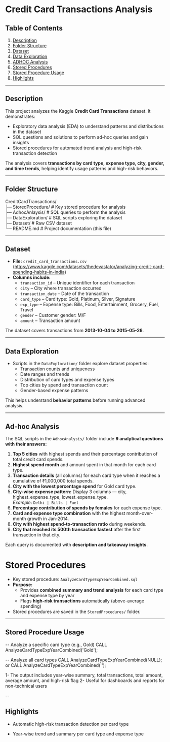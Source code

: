 # Credit Card Transactions Analysis

## Table of Contents
1. [Description](#description)
2. [Folder Structure](#folder-structure)
3. [Dataset](#dataset)
4. [Data Exploration](#data-exploration)
5. [ADHOC Analysis](#adhoc-analysis)
6. [Stored Procedures](#stored-procedures)
7. [Stored Procedure Usage](#stored-procedure-usage)
8. [Highlights](#highlights)

---

## Description
This project analyzes the Kaggle **Credit Card Transactions** dataset. It demonstrates:

- Exploratory data analysis (EDA) to understand patterns and distributions in the dataset
- SQL questions and solutions to perform ad-hoc queries and gain insights
- Stored procedures for automated trend analysis and high-risk transaction detection 

The analysis covers **transactions by card type, expense type, city, gender, and time trends**, helping identify usage patterns and high-risk behaviors.

---

## Folder Structure
CreditCardTransactions/  
├─ StoredProcedure/ # Key stored procedure for analysis  
├─ AdhocAnlaysis/ # SQL queries to perform the analysis  
├─ DataExploration/ # SQL scripts exploring the dataset  
├─ Dataset/ # Raw CSV dataset  
└─ README.md # Project documentation (this file)  

---

## Dataset
- **File:** `credit_card_transactions.csv` (https://www.kaggle.com/datasets/thedevastator/analyzing-credit-card-spending-habits-in-india)
- **Columns include:**  
  - `transaction_id` – Unique identifier for each transaction  
  - `city` – City where transaction occurred  
  - `transaction_date` – Date of the transaction  
  - `card_type` – Card type: Gold, Platinum, Silver, Signature  
  - `exp_type` – Expense type: Bills, Food, Entertainment, Grocery, Fuel, Travel  
  - `gender` – Customer gender: M/F  
  - `amount` – Transaction amount  

The dataset covers transactions from **2013-10-04 to 2015-05-26**.

---

## Data Exploration
- Scripts in the `DataExploration/` folder explore dataset properties:  
  - Transaction counts and uniqueness  
  - Date ranges and trends  
  - Distribution of card types and expense types  
  - Top cities by spend and transaction count  
  - Gender-based expense patterns  

This helps understand **behavior patterns** before running advanced analysis.

---

## Ad-hoc Analysis

The SQL scripts in the `AdhocAnalysis/` folder include **9 analytical questions with their answers:**

1. **Top 5 cities** with highest spends and their percentage contribution of total credit card spends.  
2. **Highest spend month** and amount spent in that month for each card type.  
3. **Transaction details** (all columns) for each card type when it reaches a cumulative of ₹1,000,000 total spends.  
4. **City with the lowest percentage spend** for Gold card type.  
5. **City-wise expense pattern:** Display 3 columns — city, highest_expense_type, lowest_expense_type.  
   _Example_: `Delhi | Bills | Fuel`  
6. **Percentage contribution of spends by females** for each expense type.  
7. **Card and expense type combination** with the highest month-over-month growth in Jan-2014.  
8. **City with highest spend-to-transaction ratio** during weekends.  
9. **City that reached its 500th transaction fastest** after the first transaction in that city.

 

Each query is documented with **description and takeaway insights**.

# Stored Procedures
- Key stored procedure: `AnalyzeCardTypeExpYearCombined.sql`  
- **Purpose:**  
  - Provides **combined summary and trend analysis** for each card type and expense type by year  
  - Flags **high-risk transactions** automatically (above-average spending)  
- Stored procedures are saved in the `StoredProcedures/` folder.

---

## Stored Procedure Usage
-- Analyze a specific card type (e.g., Gold)
CALL AnalyzeCardTypeExpYearCombined('Gold');

-- Analyze all card types
CALL AnalyzeCardTypeExpYearCombined(NULL); or CALL AnalyzeCardTypeExpYearCombined('');

 1- The output includes year-wise summary, total transactions, total amount, average amount, and high-risk flag
 2- Useful for dashboards and reports for non-technical users
 
--
 
## Highlights
 - Automatic high-risk transaction detection per card type

 - Year-wise trend and summary per card type and expense type